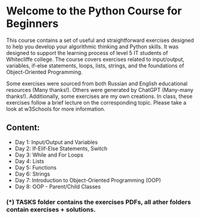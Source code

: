 # Welcome to the Python Course for Beginners

This course contains a set of useful and straightforward exercises designed to help you develop your algorithmic thinking and Python skills. It was designed to support the learning process of level 5 IT students of Whitecliffe college. The course covers exercises related to input/output, variables, if-else statements, loops, lists, strings, and the foundations of Object-Oriented Programming.

Some exercises were sourced from both Russian and English educational resources (Many thanks!). Others were generated by ChatGPT (Many-many thanks!). Additionally, some exercises are my own creations. In class, these exercises follow a brief lecture on the corresponding topic. Please take a look at w3Schools for more information.

## Content:
- Day 1: Input/Output and Variables
- Day 2: If-Elif-Else Statements, Switch
- Day 3: While and For Loops
- Day 4: Lists
- Day 5: Functions
- Day 6: Strings
- Day 7: Introduction to Object-Oriented Programming (OOP)
- Day 8: OOP - Parent/Child Classes

### (*) TASKS folder contains the exercises PDFs, all ather folders contain exercises + solutions. 
